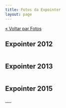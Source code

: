 ```yaml
---
title: Fotos da Expointer
layout: page
---
```


<a href="/fotos">« Voltar par Fotos </a>

## Expointer 2012

<a class="content-fotos-item content-fotos-item--photos" href="{{site.baseurl}}/img/fotos/expointer/Expointer_2012.jpg" data-lightbox="horses" data-title="Expointer 2012">
<img class="photos-thumb" src="{{site.baseurl}}/img/fotos/expointer/Expointer_2012.jpg" alt="">
</a>



## Expointer 2013

<a class="content-fotos-item content-fotos-item--photos" href="{{site.baseurl}}/img/fotos/expointer/Expointer_2013.jpg" data-lightbox="horses" data-title="Expointer 2013">
<img class="photos-thumb" src="{{site.baseurl}}/img/fotos/expointer/Expointer_2013.jpg" alt="">
</a>



## Expointer 2015


<a class="content-fotos-item content-fotos-item--photos" href="{{site.baseurl}}/img/fotos/expointer/expointer_2015_1.jpg" data-lightbox="horses" data-title="Expointer 2015">
<img class="photos-thumb" src="{{site.baseurl}}/img/fotos/expointer/expointer_2015_1.jpg" alt="">
</a>

<a class="content-fotos-item content-fotos-item--photos" href="{{site.baseurl}}/img/fotos/expointer/expointer_2015_2.jpg" data-lightbox="horses" data-title="Expointer 2015">
<img class="photos-thumb" src="{{site.baseurl}}/img/fotos/expointer/expointer_2015_2.jpg" alt="">
</a>

<a class="content-fotos-item content-fotos-item--photos" href="{{site.baseurl}}/img/fotos/expointer/expointer_2015_3.jpg" data-lightbox="horses" data-title="Expointer 2015">
<img class="photos-thumb" src="{{site.baseurl}}/img/fotos/expointer/expointer_2015_3.jpg" alt="">
</a>

<a class="content-fotos-item content-fotos-item--photos" href="{{site.baseurl}}/img/fotos/expointer/expointer_2015_5.jpg" data-lightbox="horses" data-title="Expointer 2015">
<img class="photos-thumb" src="{{site.baseurl}}/img/fotos/expointer/expointer_2015_5.jpg" alt="">
</a>

<a class="content-fotos-item content-fotos-item--photos" href="{{site.baseurl}}/img/fotos/expointer/expointer_2015_6.jpg" data-lightbox="horses" data-title="Expointer 2015">
<img class="photos-thumb" src="{{site.baseurl}}/img/fotos/expointer/expointer_2015_6.jpg" alt="">
</a>

<a class="content-fotos-item content-fotos-item--photos" href="{{site.baseurl}}/img/fotos/expointer/expointer_2015_4.jpg" data-lightbox="horses" data-title="Expointer 2015">
<img class="photos-thumb" src="{{site.baseurl}}/img/fotos/expointer/expointer_2015_4.jpg" alt="">
</a>

